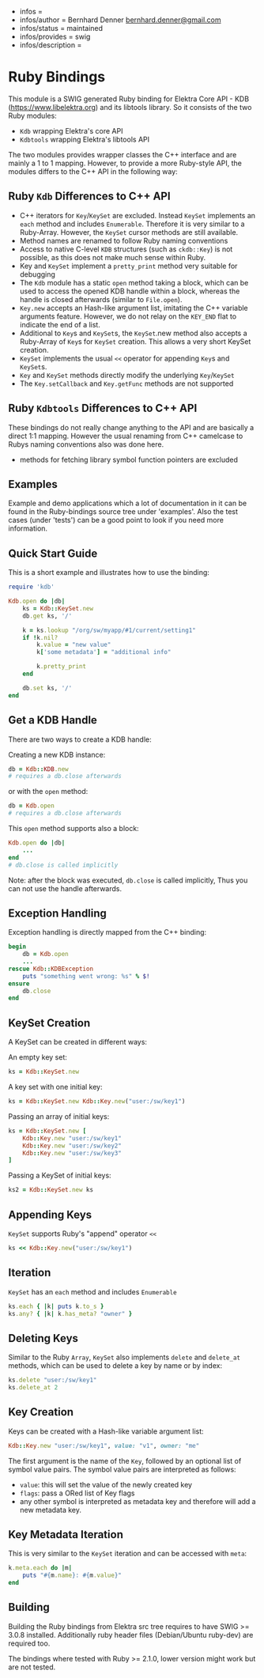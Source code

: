 - infos =
- infos/author = Bernhard Denner <bernhard.denner@gmail.com>
- infos/status = maintained
- infos/provides = swig
- infos/description =

# Ruby Bindings

This module is a SWIG generated Ruby binding for Elektra Core API - KDB
(https://www.libelektra.org) and its libtools library. So it consists of the two
Ruby modules:

- `Kdb` wrapping Elektra's core API
- `Kdbtools` wrapping Elektra's libtools API

The two modules provides wrapper classes the C++ interface and are
mainly a 1 to 1 mapping. However, to provide a more Ruby-style API,
the modules differs to the C++ API in the following way:

## Ruby `Kdb` Differences to C++ API

- C++ iterators for `Key`/`KeySet` are excluded. Instead `KeySet` implements
  an `each` method and includes `Enumerable`. Therefore it is very similar to
  a Ruby-Array. However, the `KeySet` cursor methods are still available.
- Method names are renamed to follow Ruby naming conventions
- Access to native C-level `KDB` structures (such as `ckdb::Key`) is not
  possible, as this does not make much sense within Ruby.
- Key and `KeySet` implement a `pretty_print` method very suitable for debugging
- The `Kdb` module has a static `open` method taking a block, which can be
  used to access the opened KDB handle within a block, whereas the handle is
  closed afterwards (similar to `File.open`).
- `Key.new` accepts an Hash-like argument list, imitating the C++ variable
  arguments feature. However, we do not relay on the `KEY_END` flat to
  indicate the end of a list.
- Additional to `Key`s and `KeySet`s, the `KeySet`.new method also accepts a
  Ruby-Array of `Key`s for `KeySet` creation. This allows a very short
  KeySet creation.
- `KeySet` implements the usual `<<` operator for appending `Key`s and
  `KeySet`s.
- `Key` and `KeySet` methods directly modify the underlying `Key`/`KeySet`
- The `Key.setCallback` and `Key.getFunc` methods are not supported

## Ruby `Kdbtools` Differences to C++ API

These bindings do not really change anything to the API and are basically a
direct 1:1 mapping. However the usual renaming from C++ camelcase to Rubys
naming conventions also was done here.

- methods for fetching library symbol function pointers are excluded

## Examples

Example and demo applications which a lot of documentation in it can be found
in the Ruby-bindings source tree under 'examples'. Also the test cases (under
'tests') can be a good point to look if you need more information.

## Quick Start Guide

This is a short example and illustrates how to use the binding:

```ruby
require 'kdb'

Kdb.open do |db|
	ks = Kdb::KeySet.new
	db.get ks, '/'

	k = ks.lookup "/org/sw/myapp/#1/current/setting1"
	if !k.nil?
		k.value = "new value"
		k['some metadata'] = "additional info"

		k.pretty_print
	end

	db.set ks, '/'
end
```

## Get a KDB Handle

There are two ways to create a KDB handle:

Creating a new KDB instance:

```ruby
db = Kdb::KDB.new
# requires a db.close afterwards
```

or with the `open` method:

```ruby
db = Kdb.open
# requires a db.close afterwards
```

This `open` method supports also a block:

```ruby
Kdb.open do |db|
	...
end
# db.close is called implicitly
```

Note: after the block was executed, `db.close` is called implicitly, Thus you
can not use the handle afterwards.

## Exception Handling

Exception handling is directly mapped from the C++ binding:

```ruby
begin
	db = Kdb.open
	...
rescue Kdb::KDBException
	puts "something went wrong: %s" % $!
ensure
	db.close
end
```

## KeySet Creation

A KeySet can be created in different ways:

An empty key set:

```ruby
ks = Kdb::KeySet.new
```

A key set with one initial key:

```ruby
ks = Kdb::KeySet.new Kdb::Key.new("user:/sw/key1")
```

Passing an array of initial keys:

```ruby
ks = Kdb::KeySet.new [
	Kdb::Key.new "user:/sw/key1"
	Kdb::Key.new "user:/sw/key2"
	Kdb::Key.new "user:/sw/key3"
]
```

Passing a KeySet of initial keys:

```ruby
ks2 = Kdb::KeySet.new ks
```

## Appending Keys

`KeySet` supports Ruby's "append" operator `<<`

```ruby
ks << Kdb::Key.new("user:/sw/key1")
```

## Iteration

`KeySet` has an `each` method and includes `Enumerable`

```ruby
ks.each { |k| puts k.to_s }
ks.any? { |k| k.has_meta? "owner" }
```

## Deleting Keys

Similar to the Ruby `Array`, `KeySet` also implements `delete` and `delete_at`
methods, which can be used to delete a key by name or by index:

```ruby
ks.delete "user:/sw/key1"
ks.delete_at 2
```

## Key Creation

Keys can be created with a Hash-like variable argument list:

```ruby
Kdb::Key.new "user:/sw/key1", value: "v1", owner: "me"
```

The first argument is the name of the `Key`, followed by an optional list of
symbol value pairs. The symbol value pairs are interpreted as follows:

- `value`: this will set the value of the newly created key
- `flags`: pass a ORed list of Key flags
- any other symbol is interpreted as metadata key and therefore will add a new
  metadata key.

## Key Metadata Iteration

This is very similar to the `KeySet` iteration and can be accessed with `meta`:

```ruby
k.meta.each do |m|
	puts "#{m.name}: #{m.value}"
end
```

## Building

Building the Ruby bindings from Elektra src tree requires to have SWIG >= 3.0.8
installed. Additionally ruby header files (Debian/Ubuntu ruby-dev) are required
too.

The bindings where tested with Ruby >= 2.1.0, lower version might work but are
not tested.
